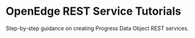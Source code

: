 # OpenEdge REST Service Tutorials
Step-by-step guidance on creating Progress Data Object REST services.